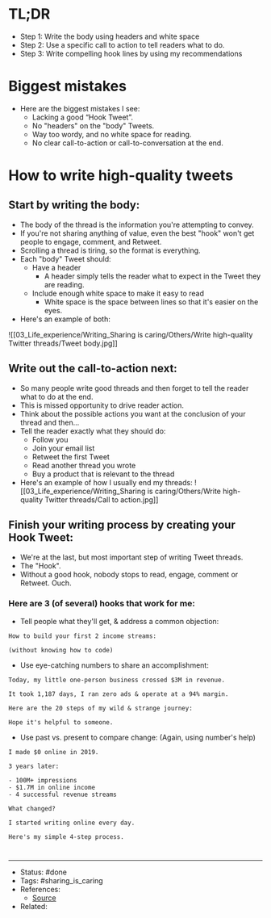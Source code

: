 # TL;DR
- Step 1: Write the body using headers and white space
- Step 2: Use a specific call to action to tell readers what to do.
- Step 3: Write compelling hook lines by using my recommendations

# Biggest mistakes
- Here are the biggest mistakes I see:
	- Lacking a good “Hook Tweet”.
	- No "headers" on the "body" Tweets.
	- Way too wordy, and no white space for reading.
	- No clear call-to-action or call-to-conversation at the end.

# How to write high-quality tweets

## Start by writing the body:
- The body of the thread is the information you're attempting to convey.
- If you're not sharing anything of value, even the best "hook" won't get people to engage, comment, and Retweet.
- Scrolling a thread is tiring, so the format is everything.
 - Each "body" Tweet should:
	- Have a header
		- A header simply tells the reader what to expect in the Tweet they are reading.
	- Include enough white space to make it easy to read
		- White space is the space between lines so that it's easier on the eyes.
- Here's an example of both:

![[03_Life_experience/Writing_Sharing is caring/Others/Write high-quality Twitter threads/Tweet body.jpg]]

## Write out the call-to-action next:
- So many people write good threads and then forget to tell the reader what to do at the end.
- This is missed opportunity to drive reader action.
- Think about the possible actions you want at the conclusion of your thread and then...
- Tell the reader exactly what they should do:
	- Follow you
	- Join your email list
	- Retweet the first Tweet
	- Read another thread you wrote
	- Buy a product that is relevant to the thread
- Here's an example of how I usually end my threads:
![[03_Life_experience/Writing_Sharing is caring/Others/Write high-quality Twitter threads/Call to action.jpg]]

## Finish your writing process by creating your Hook Tweet:
- We're at the last, but most important step of writing Tweet threads.
- The "Hook".
- Without a good hook, nobody stops to read, engage, comment or Retweet. Ouch.

### Here are 3 (of several) hooks that work for me:
- Tell people what they'll get, & address a common objection:

```
How to build your first 2 income streams:

(without knowing how to code)
```

- Use eye-catching numbers to share an accomplishment:

```
Today, my little one-person business crossed $3M in revenue.

It took 1,187 days, I ran zero ads & operate at a 94% margin.

Here are the 20 steps of my wild & strange journey:

Hope it's helpful to someone.
```

- Use past vs. present to compare change: (Again, using number's help)

```
I made $0 online in 2019.

3 years later:

- 100M+ impressions
- $1.7M in online income
- 4 successful revenue streams

What changed?

I started writing online every day.

Here's my simple 4-step process.
```

#
---
- Status: #done
- Tags: #sharing_is_caring
- References:
	- [Source](https://twitter.com/thejustinwelsh/status/1590333604390920199)
- Related:
